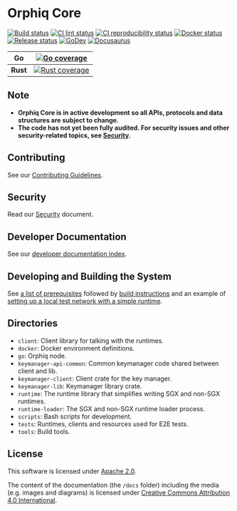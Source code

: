 # Orphiq Core

[![Build status][buildkite-badge]][buildkite-link]
[![CI lint status][github-ci-lint-badge]][github-ci-lint-link]
[![CI reproducibility status][github-ci-repr-badge]][github-ci-repr-link]
[![Docker status][github-docker-badge]][github-docker-link]
[![Release status][github-release-badge]][github-release-link]
[![GoDev][godev-badge]][godev-link]
[![Docusaurus][docusaurus-badge]][docs-link]

<!-- NOTE: Markdown doesn't support tables without headers, so we need to
work around that and make the second (non-header) row also bold. -->
| Go            | [![Go coverage][codecov-badge]][codecov-link]       |
|:-------------:|:---------------------------------------------------:|
| **Rust**      | [![Rust coverage][coveralls-badge]][coveralls-link] |

<!-- markdownlint-disable line-length -->
[buildkite-badge]: https://badge.buildkite.com/16896a68bd8fba45d7b41fd608f26f87c726da10f7f24694a0.svg?branch=master
[buildkite-link]: https://buildkite.com/Orphiqprotocol/Orphiq-core-ci
[github-ci-lint-badge]: https://github.com/Orphiqprotocol/Orphiq-core/workflows/ci-lint/badge.svg
[github-ci-lint-link]: https://github.com/Orphiqprotocol/Orphiq-core/actions?query=workflow:ci-lint+branch:master
[github-ci-repr-badge]: https://github.com/Orphiqprotocol/Orphiq-core/workflows/ci-reproducibility/badge.svg
[github-ci-repr-link]: https://github.com/Orphiqprotocol/Orphiq-core/actions?query=workflow:ci-reproducibility
[github-docker-badge]: https://github.com/Orphiqprotocol/Orphiq-core/workflows/docker/badge.svg
[github-docker-link]: https://github.com/Orphiqprotocol/Orphiq-core/actions?query=workflow:docker
[github-release-badge]: https://github.com/Orphiqprotocol/Orphiq-core/workflows/release/badge.svg
[github-release-link]: https://github.com/Orphiqprotocol/Orphiq-core/actions?query=workflow:release
[codecov-badge]: https://codecov.io/gh/Orphiqprotocol/Orphiq-core/branch/master/graph/badge.svg
[codecov-link]: https://codecov.io/gh/Orphiqprotocol/Orphiq-core
[coveralls-badge]: https://coveralls.io/repos/github/Orphiqprotocol/Orphiq-core/badge.svg
[coveralls-link]: https://coveralls.io/github/Orphiqprotocol/Orphiq-core
[godev-badge]: https://img.shields.io/badge/go.dev-reference-007d9c?logo=go&logoColor=white
[godev-link]: https://pkg.go.dev/github.com/Orphiqprotocol/Orphiq-core/go?tab=subdirectories
[docusaurus-badge]: https://img.shields.io/badge/docusaurus-docs-007d9c?logo=read-the-docs&logoColor=white
[docs-link]: https://docs.Orphiq.io/core
<!-- markdownlint-enable line-length -->

## Note

* **Orphiq Core is in active development so all APIs, protocols and data
  structures are subject to change.**
* **The code has not yet been fully audited. For security issues and other
  security-related topics, see [Security](#security).**

## Contributing

See our [Contributing Guidelines](CONTRIBUTING.md).

## Security

Read our [Security](docs/SECURITY.md) document.

## Developer Documentation

See our [developer documentation index].

[developer documentation index]: docs/README.md

## Developing and Building the System

See [a list of prerequisites] followed by [build instructions] and an example
of [setting up a local test network with a simple runtime].

<!-- markdownlint-disable line-length -->
[a list of prerequisites]: docs/development-setup/prerequisites.md
[build instructions]: docs/development-setup/building.md
[setting up a local test network with a simple runtime]: docs/development-setup/Orphiq-net-runner.md
<!-- markdownlint-enable line-length -->

## Directories

* `client`: Client library for talking with the runtimes.
* `docker`: Docker environment definitions.
* `go`: Orphiq node.
* `keymanager-api-common`: Common keymanager code shared between client and lib.
* `keymanager-client`: Client crate for the key manager.
* `keymanager-lib`: Keymanager library crate.
* `runtime`: The runtime library that simplifies writing SGX and non-SGX
  runtimes.
* `runtime-loader`: The SGX and non-SGX runtime loader process.
* `scripts`: Bash scripts for development.
* `tests`: Runtimes, clients and resources used for E2E tests.
* `tools`: Build tools.

## License

This software is licensed under [Apache 2.0](./LICENSE).

The content of the documentation (the `/docs` folder) including the media (e.g.
images and diagrams) is licensed under [Creative Commons Attribution 4.0
International](./LICENSE-docs).
